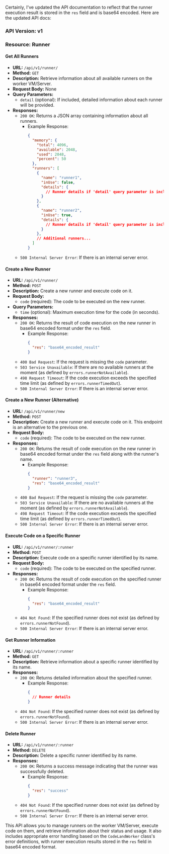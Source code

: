 Certainly, I've updated the API documentation to reflect that the runner execution result is stored in the `res` field and is base64 encoded. Here are the updated API docs:

### API Version: v1

### Resource: Runner

#### Get All Runners
- **URL:** `/api/v1/runner/`
- **Method:** `GET`
- **Description:** Retrieve information about all available runners on the worker VM/Server.
- **Request Body:** None
- **Query Parameters:**
  - `detail` (optional): If included, detailed information about each runner will be provided.
- **Responses:**
  - `200 OK`: Returns a JSON array containing information about all runners.
    - Example Response:
      ```json
      {
        "memory": {
          "total": 4096,
          "available": 2048,
          "used": 2048,
          "percent": 50
        },
        "runners": [
          {
            "name": "runner1",
            "inUse": false,
            "details": {
              // Runner details if 'detail' query parameter is included
            }
          },
          {
            "name": "runner2",
            "inUse": true,
            "details": {
              // Runner details if 'detail' query parameter is included
            }
          },
          // Additional runners...
        ]
      }
      ```
  - `500 Internal Server Error`: If there is an internal server error.

#### Create a New Runner
- **URL:** `/api/v1/runner/`
- **Method:** `POST`
- **Description:** Create a new runner and execute code on it.
- **Request Body:**
  - `code` (required): The code to be executed on the new runner.
- **Query Parameters:**
  - `time` (optional): Maximum execution time for the code (in seconds).
- **Responses:**
  - `200 OK`: Returns the result of code execution on the new runner in base64 encoded format under the `res` field.
    - Example Response:
      ```json
      {
        "res": "base64_encoded_result"
      }
      ```
  - `400 Bad Request`: If the request is missing the `code` parameter.
  - `503 Service Unavailable`: If there are no available runners at the moment (as defined by `errors.runnerNotAvailable`).
  - `498 Request Timeout`: If the code execution exceeds the specified time limit (as defined by `errors.runnerTimedOut`).
  - `500 Internal Server Error`: If there is an internal server error.

#### Create a New Runner (Alternative)
- **URL:** `/api/v1/runner/new`
- **Method:** `POST`
- **Description:** Create a new runner and execute code on it. This endpoint is an alternative to the previous one.
- **Request Body:**
  - `code` (required): The code to be executed on the new runner.
- **Responses:**
  - `200 OK`: Returns the result of code execution on the new runner in base64 encoded format under the `res` field along with the runner's name.
    - Example Response:
      ```json
      {
        "runner": "runner3",
        "res": "base64_encoded_result"
      }
      ```
  - `400 Bad Request`: If the request is missing the `code` parameter.
  - `503 Service Unavailable`: If there are no available runners at the moment (as defined by `errors.runnerNotAvailable`).
  - `498 Request Timeout`: If the code execution exceeds the specified time limit (as defined by `errors.runnerTimedOut`).
  - `500 Internal Server Error`: If there is an internal server error.

#### Execute Code on a Specific Runner
- **URL:** `/api/v1/runner/:runner`
- **Method:** `POST`
- **Description:** Execute code on a specific runner identified by its name.
- **Request Body:**
  - `code` (required): The code to be executed on the specified runner.
- **Responses:**
  - `200 OK`: Returns the result of code execution on the specified runner in base64 encoded format under the `res` field.
    - Example Response:
      ```json
      {
        "res": "base64_encoded_result"
      }
      ```
  - `404 Not Found`: If the specified runner does not exist (as defined by `errors.runnerNotFound`).
  - `500 Internal Server Error`: If there is an internal server error.

#### Get Runner Information
- **URL:** `/api/v1/runner/:runner`
- **Method:** `GET`
- **Description:** Retrieve information about a specific runner identified by its name.
- **Responses:**
  - `200 OK`: Returns detailed information about the specified runner.
    - Example Response:
      ```json
      {
        // Runner details
      }
      ```
  - `404 Not Found`: If the specified runner does not exist (as defined by `errors.runnerNotFound`).
  - `500 Internal Server Error`: If there is an internal server error.

#### Delete Runner
- **URL:** `/api/v1/runner/:runner`
- **Method:** `DELETE`
- **Description:** Delete a specific runner identified by its name.
- **Responses:**
  - `200 OK`: Returns a success message indicating that the runner was successfully deleted.
    - Example Response:
      ```json
      {
        "res": "success"
      }
      ```
  - `404 Not Found`: If the specified runner does not exist (as defined by `errors.runnerNotFound`).
  - `500 Internal Server Error`: If there is an internal server error.

This API allows you to manage runners on the worker VM/Server, execute code on them, and retrieve information about their status and usage. It also includes appropriate error handling based on the `CodeLandWorker` class's error definitions, with runner execution results stored in the `res` field in base64 encoded format.